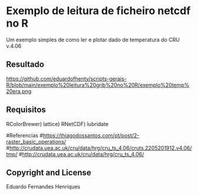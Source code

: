# Exemplo de leitura de ficheiro netcdf no R
Um exemplo simples de como ler e plotar dado de temperatura
do  CRU v.4.06 
## Resultado
https://github.com/eduardofhenty/scripts-gerais-R/blob/main/exemplo%20leitura%20grib%20no%20R/exemplo%20temp%20era.png


## Requisitos
RColorBrewer)
lattice)
RNetCDF)
lubridate

#Referencias
#https://thiagodossantos.com/pt/post/2-raster_basic_operations/
#http://crudata.uea.ac.uk/cru/data/hrg/cru_ts_4.06/cruts.2205201912.v4.06/tmp/
#http://crudata.uea.ac.uk/cru/data/hrg/cru_ts_4.06/

## Copyright and License
Eduardo Fernandes Henriques